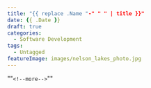 ```yaml
---
title: "{{ replace .Name "-" " " | title }}"
date: {{ .Date }}
draft: true
categories:
  - Software Development
tags:
  - Untagged
featureImage: images/nelson_lakes_photo.jpg
---
```


""`<!--more-->`""
